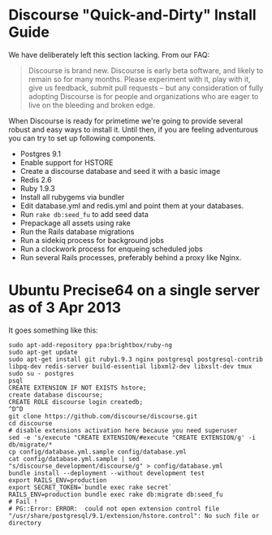 # Discourse "Quick-and-Dirty" Install Guide

We have deliberately left this section lacking. From our FAQ:

> Discourse is brand new. Discourse is early beta software, and likely to remain so for many months.
> Please experiment with it, play with it, give us feedback, submit pull requests – but any consideration
> of fully adopting Discourse is for people and organizations who are eager to live on the bleeding and broken edge.

When Discourse is ready for primetime we're going to provide several robust and easy ways to install it.
Until then, if you are feeling adventurous you can try to set up following components.

- Postgres 9.1
 - Enable support for HSTORE
 - Create a discourse database and seed it with a basic image
- Redis 2.6
- Ruby 1.9.3
 - Install all rubygems via bundler
 - Edit database.yml and redis.yml and point them at your databases.
 - Run `rake db:seed_fu` to add seed data
 - Prepackage all assets using rake
 - Run the Rails database migrations
 - Run a sidekiq process for background jobs
 - Run a clockwork process for enqueing scheduled jobs
 - Run several Rails processes, preferably behind a proxy like Nginx.




# Ubuntu Precise64 on a single server as of 3 Apr 2013

It goes something like this:

```
sudo apt-add-repository ppa:brightbox/ruby-ng
sudo apt-get update
sudo apt-get install git ruby1.9.3 nginx postgresql postgresql-contrib libpq-dev redis-server build-essential libxml2-dev libxslt-dev tmux
sudo su - postgres
psql
CREATE EXTENSION IF NOT EXISTS hstore;
create database discourse;
CREATE ROLE discourse login createdb;
^D^D
git clone https://github.com/discourse/discourse.git
cd discourse
# disable extensions activation here because you need superuser
sed -e 's/execute "CREATE EXTENSION/#execute "CREATE EXTENSION/g' -i db/migrate/*
cp config/database.yml.sample config/database.yml
cat config/database.yml.sample | sed "s/discourse_development/discourse/g" > config/database.yml
bundle install --deployment --without development test
export RAILS_ENV=production
export SECRET_TOKEN=`bundle exec rake secret`
RAILS_ENV=production bundle exec rake db:migrate db:seed_fu
# Fail !
# PG::Error: ERROR:  could not open extension control file "/usr/share/postgresql/9.1/extension/hstore.control": No such file or directory
```
